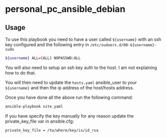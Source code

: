 # personal_pc_ansible_debian

## Usage

To use this playbook you need to have a user called `${username}` with an ssh key configured and the following entry in `/etc/sudoers.d/00-${username}-sudo`

```bash
${username} ALL=(ALL) NOPASSWD:ALL
```

You will also need to setup an ssh key auth to the host. I am not explaining how to do that.

You will then need to update the `hosts.yaml` ansible_user to your `${username}` and then the ip address of the host/hosts address.

Once you have done all the above run the following command:
```bash
ansible-playbook site.yaml
```
If you have specify the key manually for any reason update the private_key_file var in ansible.cfg:
```bash
private_key_file = /to/where/key/is/id_rsa
```

